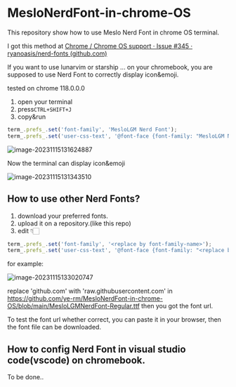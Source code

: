 # MesloNerdFont-in-chrome-OS

This repository show how to use Meslo Nerd Font in chrome OS terminal.

I got this method at [Chrome / Chrome OS support · Issue #345 · ryanoasis/nerd-fonts (github.com)](https://github.com/ryanoasis/nerd-fonts/issues/345)

If you want to use lunarvim or starship ... on your chromebook, you are supposed to use Nerd Font to correctly display icon&emoji.

tested on chrome 118.0.0.0

1. open your terminal
2. press`CTRL+SHIFT+J`
3. copy&run

```javascript
term_.prefs_.set('font-family', 'MesloLGM Nerd Font');
term_.prefs_.set('user-css-text', '@font-face {font-family: "MesloLGM Nerd Font"; src: url("https://raw.githubusercontent.com/ye-rm/MesloNerdFont-in-chrome-OS/main/MesloLGMNerdFont-Regular.ttf"); font-weight: normal; font-style: normal;}')
```

![image-20231115131624887](https://typora-markdown-2003.obs.cn-north-4.myhuaweicloud.com/image-20231115131624887.png)

Now the terminal can display icon&emoji

![image-20231115131343510](https://typora-markdown-2003.obs.cn-north-4.myhuaweicloud.com/image-20231115131343510.png)

## How to use other Nerd Fonts?

1. download your preferred fonts.
2. upload it on a repository.(like this repo)
3. edit 👇🏻

```javascript
term_.prefs_.set('font-family', '<replace by font-family-name>');
term_.prefs_.set('user-css-text', '@font-face {font-family: "<replace by font=family-name>"; src: url("replace by font url"); font-weight: normal; font-style: normal;}')
```

 for example:

![image-20231115133020747](https://typora-markdown-2003.obs.cn-north-4.myhuaweicloud.com/image-20231115133020747.png)

replace 'github.com' with 'raw.githubusercontent.com' in https://github.com/ye-rm/MesloNerdFont-in-chrome-OS/blob/main/MesloLGMNerdFont-Regular.ttf then you got the font url.

To test the font url whether correct, you can paste it in your browser, then the font file can be downloaded.

## How to config Nerd Font in visual studio code(vscode) on chromebook.

To be done..
